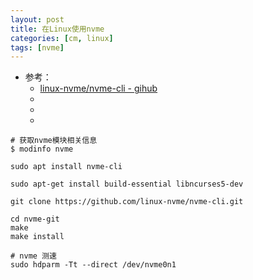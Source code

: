 ```yaml
---
layout: post
title: 在Linux使用nvme
categories: [cm, linux]
tags: [nvme]
---
```


* 参考： 
  * [linux-nvme/nvme-cli - gihub](https://github.com/linux-nvme/nvme-cli)
  * []()
  * []()
  * []()



~~~
# 获取nvme模块相关信息
$ modinfo nvme
~~~

~~~
sudo apt install nvme-cli
~~~


~~~
sudo apt-get install build-essential libncurses5-dev

git clone https://github.com/linux-nvme/nvme-cli.git

cd nvme-git
make
make install
~~~

~~~
# nvme 测速
sudo hdparm -Tt --direct /dev/nvme0n1
~~~





